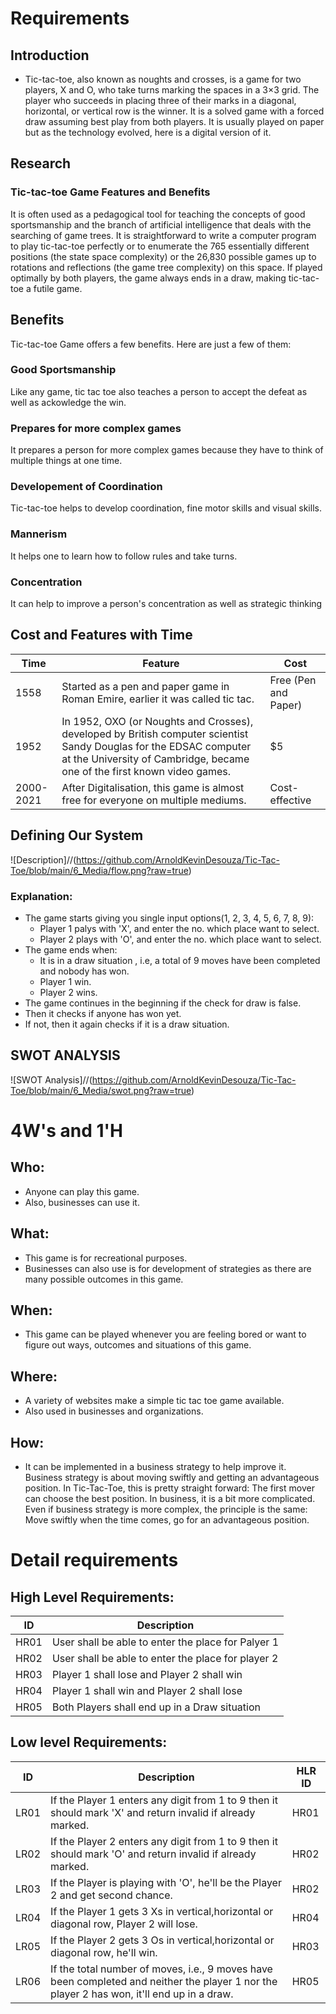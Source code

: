 # Requirements
## Introduction
 * Tic-tac-toe, also known as noughts and crosses, is a game for two players, X and O, who take turns marking the spaces in a 3×3 grid. The player who succeeds in placing three of their marks in a diagonal, horizontal, or vertical row is the winner. It is a solved game with a forced draw assuming best play from both players. It is usually played on paper but as the technology evolved, here is a digital version of it.

## Research
### Tic-tac-toe Game Features and Benefits
It is often used as a pedagogical tool for teaching the concepts of good sportsmanship and the branch of artificial intelligence that deals with the searching of game trees. It is straightforward to write a computer program to play tic-tac-toe perfectly or to enumerate the 765 essentially different positions (the state space complexity) or the 26,830 possible games up to rotations and reflections (the game tree complexity) on this space. If played optimally by both players, the game always ends in a draw, making tic-tac-toe a futile game.


## Benefits
Tic-tac-toe Game offers a few benefits. Here are just a few of them:

### Good Sportsmanship
Like any game, tic tac toe also teaches a person to accept the defeat as well as ackowledge the win.

### Prepares for more complex games
It prepares a person for more complex games because they have to think of multiple things at one time.

### Developement of Coordination
Tic-tac-toe helps to develop coordination, fine motor skills and visual skills.

### Mannerism
It helps one to learn how to follow rules and take turns.

### Concentration
It can help to improve a person's concentration as well as strategic thinking

## Cost and Features with Time 
| Time | Feature | Cost |
| ----- | ----- | ----- |
| 1558| Started as a pen and paper game in Roman Emire, earlier it was called tic tac.   | Free (Pen and Paper) |
| 1952 |In 1952, OXO (or Noughts and Crosses), developed by British computer scientist Sandy Douglas for the EDSAC computer at the University of Cambridge, became one of the first known video games.| $5 |
| 2000-2021 | After Digitalisation, this game is almost free for everyone on multiple mediums.| Cost-effective |

## Defining Our System

![Description]//(https://github.com/ArnoldKevinDesouza/Tic-Tac-Toe/blob/main/6_Media/flow.png?raw=true)
### Explanation:
* The game starts giving you single input options(1, 2, 3, 4, 5, 6, 7, 8, 9):
    * Player 1 palys with 'X', and enter the no. which place want to select.
    * Player 2 plays with 'O', and enter the no. which place want to select.
* The game ends when:
    * It is in a draw situation , i.e, a total of 9 moves have been completed and nobody has won.
    * Player 1 win.
    * Player 2 wins.
* The game continues in the beginning if the check for draw is false.
* Then it checks if anyone has won yet.
* If not, then it again checks if it is a draw situation.

## SWOT ANALYSIS
![SWOT Analysis]//(https://github.com/ArnoldKevinDesouza/Tic-Tac-Toe/blob/main/6_Media/swot.png?raw=true)

# 4W&#39;s and 1&#39;H

## Who:
* Anyone can play this game. 
* Also, businesses can use it.

## What:
* This game is for recreational purposes. 
* Businesses can also use is for development of strategies as there are many possible outcomes in this game.

## When:
* This game can be played whenever you are feeling bored or want to figure out ways, outcomes and situations of this game.

## Where:
* A variety of websites make a simple tic tac toe game available.
* Also used in businesses and organizations.


## How:
* It can be implemented in a business strategy to help improve it. Business strategy is about moving swiftly and getting an advantageous position. In Tic-Tac-Toe, this is pretty straight forward: The first mover can choose the best position. In business, it is a bit more complicated. Even if business strategy is more complex, the principle is the same: Move swiftly when the time comes, go for an advantageous position.

# Detail requirements
## High Level Requirements: 
| ID | Description | 
| ----- | ----- | 
| HR01 | User shall be able to enter the place for Palyer 1 |
| HR02 | User shall be able to enter the place for player 2 |
| HR03 | Player 1 shall lose and Player 2 shall win|
| HR04 | Player 1 shall win and Player 2 shall lose|
| HR05 | Both Players shall end up in a Draw situation|
##  Low level Requirements:
 
| ID | Description | HLR ID |
| ------ | --------- | ------ |
| LR01 | If the Player 1 enters any digit from 1 to 9 then it should mark 'X' and return invalid if already marked. | HR01 |
| LR02 | If the Player 2 enters any digit from 1 to 9 then it should mark 'O' and return invalid if already marked. | HR02 |
| LR03 | If the Player is playing with 'O', he'll be the Player 2 and get second chance. | HR02 |
| LR04 | If the Player 1 gets 3 Xs in vertical,horizontal or diagonal row, Player 2 will lose. | HR04 |
| LR05 | If the Player 2 gets 3 Os in vertical,horizontal or diagonal row, he'll win. | HR03 |
| LR06 | If the total number of moves, i.e., 9 moves have been completed and neither the player 1 nor the player 2 has won, it'll end up in a draw. | HR05 |

